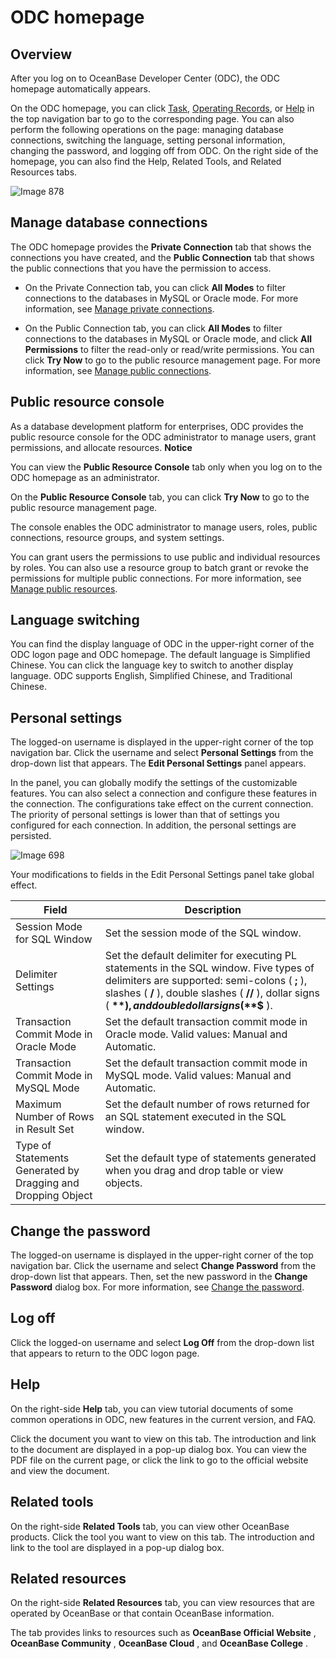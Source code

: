 ODC homepage 
=================================



Overview 
-----------------------------

After you log on to OceanBase Developer Center (ODC), the ODC homepage automatically appears. 

On the ODC homepage, you can click [Task](../7.client-odc-user-guide/8.client-odc-task-management/1.client-odc-task-management-overview.md), [Operating Records](../7.client-odc-user-guide/7.view-operation-records.md), or [Help](../7.client-odc-user-guide/11.client-odc-help-center.md) in the top navigation bar to go to the corresponding page. You can also perform the following operations on the page: managing database connections, switching the language, setting personal information, changing the password, and logging off from ODC. On the right side of the homepage, you can also find the Help, Related Tools, and Related Resources tabs. 

![Image 878](https://help-static-aliyun-doc.aliyuncs.com/assets/img/en-US/0018008461/p312585.png)

Manage database connections 
------------------------------------------------

The ODC homepage provides the **Private Connection** tab that shows the connections you have created, and the **Public Connection** tab that shows the public connections that you have the permission to access. 

* On the Private Connection tab, you can click **All Modes** to filter connections to the databases in MySQL or Oracle mode. For more information, see [Manage private connections](3.web-odc-connect-database/2.web-odc-manage-connections.md).

  

* On the Public Connection tab, you can click **All Modes** to filter connections to the databases in MySQL or Oracle mode, and click **All Permissions** to filter the read-only or read/write permissions. You can click **Try Now** to go to the public resource management page. For more information, see [Manage public connections](4.web-odc-public-resource-management/3.web-odc-public-resource-permission/1.web-odc-manage-public-connection.md).

  




Public resource console 
--------------------------------------------

As a database development platform for enterprises, ODC provides the public resource console for the ODC administrator to manage users, grant permissions, and allocate resources. 
**Notice**



You can view the **Public Resource Console** tab only when you log on to the ODC homepage as an administrator.

On the **Public Resource Console** tab, you can click **Try Now** to go to the public resource management page. 

The console enables the ODC administrator to manage users, roles, public connections, resource groups, and system settings. 

You can grant users the permissions to use public and individual resources by roles. You can also use a resource group to batch grant or revoke the permissions for multiple public connections. For more information, see [Manage public resources](4.web-odc-public-resource-management/1.web-odc-public-resource-overview.md).

Language switching 
---------------------------------------

You can find the display language of ODC in the upper-right corner of the ODC logon page and ODC homepage. The default language is Simplified Chinese. You can click the language key to switch to another display language. ODC supports English, Simplified Chinese, and Traditional Chinese.

Personal settings 
--------------------------------------

The logged-on username is displayed in the upper-right corner of the top navigation bar. Click the username and select **Personal Settings** from the drop-down list that appears. The **Edit Personal Settings** panel appears. 

In the panel, you can globally modify the settings of the customizable features. You can also select a connection and configure these features in the connection. The configurations take effect on the current connection. The priority of personal settings is lower than that of settings you configured for each connection. In addition, the personal settings are persisted. 

![Image 698](https://help-static-aliyun-doc.aliyuncs.com/assets/img/en-US/9908008461/p281780.png)

Your modifications to fields in the Edit Personal Settings panel take global effect.


|                            Field                             |                                                                                                                    Description                                                                                                                    |
|--------------------------------------------------------------|---------------------------------------------------------------------------------------------------------------------------------------------------------------------------------------------------------------------------------------------------|
| Session Mode for SQL Window                                  | Set the session mode of the SQL window.                                                                                                                                                                                                           |
| Delimiter Settings                                           | Set the default delimiter for executing PL statements in the SQL window. Five types of delimiters are supported: semi-colons ( **;** ), slashes ( **/** ), double slashes ( **//** ), dollar signs ( **$** ), and double dollar signs ( **$$** ). |
| Transaction Commit Mode in Oracle Mode                       | Set the default transaction commit mode in Oracle mode. Valid values: Manual and Automatic.                                                                                                                                                       |
| Transaction Commit Mode in MySQL Mode                        | Set the default transaction commit mode in MySQL mode. Valid values: Manual and Automatic.                                                                                                                                                        |
| Maximum Number of Rows in Result Set                         | Set the default number of rows returned for an SQL statement executed in the SQL window.                                                                                                                                                          |
| Type of Statements Generated by Dragging and Dropping Object | Set the default type of statements generated when you drag and drop table or view objects.                                                                                                                                                        |



Change the password 
----------------------------------------

The logged-on username is displayed in the upper-right corner of the top navigation bar. Click the username and select **Change Password** from the drop-down list that appears. Then, set the new password in the **Change Password** dialog box. For more information, see [Change the password](1.log-on-to-odc/2.change-password.md).

Log off 
----------------------------

Click the logged-on username and select **Log Off** from the drop-down list that appears to return to the ODC logon page.

Help 
-------------------------

On the right-side **Help** tab, you can view tutorial documents of some common operations in ODC, new features in the current version, and FAQ. 

Click the document you want to view on this tab. The introduction and link to the document are displayed in a pop-up dialog box. You can view the PDF file on the current page, or click the link to go to the official website and view the document.

Related tools 
----------------------------------

On the right-side **Related Tools** tab, you can view other OceanBase products. Click the tool you want to view on this tab. The introduction and link to the tool are displayed in a pop-up dialog box.

Related resources 
--------------------------------------

On the right-side **Related Resources** tab, you can view resources that are operated by OceanBase or that contain OceanBase information. 

The tab provides links to resources such as **OceanBase Official Website** , **OceanBase Community** , **OceanBase Cloud** , and **OceanBase College** .

